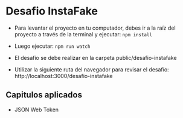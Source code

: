 # Desafio InstaFake
- Para levantar el proyecto en tu computador, debes ir a la raíz del proyecto a través de
la terminal y ejecutar:
`npm install`
- Luego ejecutar:
`npm run watch`

- El desafío se debe realizar en la carpeta public/desafio-instafake
- Utilizar la siguiente ruta del navegador para revisar el desafío: http://localhost:3000/desafio-instafake
## Capitulos aplicados
- JSON Web Token
